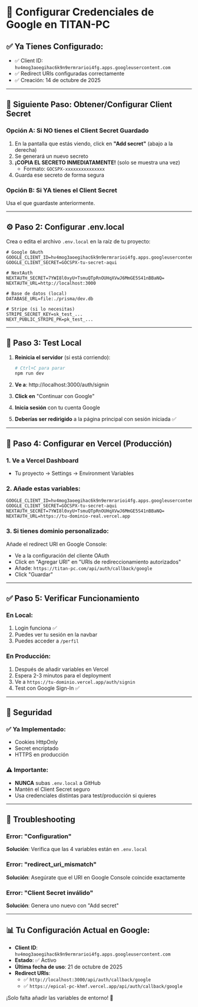 # 🔑 Configurar Credenciales de Google en TITAN-PC

## ✅ Ya Tienes Configurado:

- ✅ Client ID: `hv4mog3aoegihac6k9n9ermrarioi4fg.apps.googleusercontent.com`
- ✅ Redirect URIs configuradas correctamente
- ✅ Creación: 14 de octubre de 2025

---

## 📝 Siguiente Paso: Obtener/Configurar Client Secret

### Opción A: Si NO tienes el Client Secret Guardado

1. En la pantalla que estás viendo, click en **"Add secret"** (abajo a la derecha)
2. Se generará un nuevo secreto
3. **¡COPIA EL SECRETO INMEDIATAMENTE!** (solo se muestra una vez)
   - Formato: `GOCSPX-xxxxxxxxxxxxxxx`
4. Guarda ese secreto de forma segura

### Opción B: Si YA tienes el Client Secret

Usa el que guardaste anteriormente.

---

## ⚙️ Paso 2: Configurar .env.local

Crea o edita el archivo `.env.local` en la raíz de tu proyecto:

```env
# Google OAuth
GOOGLE_CLIENT_ID=hv4mog3aoegihac6k9n9ermrarioi4fg.apps.googleusercontent.com
GOOGLE_CLIENT_SECRET=GOCSPX-tu-secret-aqui

# NextAuth
NEXTAUTH_SECRET=7YWI8l0xyU+TsmuQTpRnOUHqXVwJ6MmGE5S41nBBaNQ=
NEXTAUTH_URL=http://localhost:3000

# Base de datos (local)
DATABASE_URL=file:./prisma/dev.db

# Stripe (si lo necesitas)
STRIPE_SECRET_KEY=sk_test_...
NEXT_PUBLIC_STRIPE_PK=pk_test_...
```

---

## 🧪 Paso 3: Test Local

1. **Reinicia el servidor** (si está corriendo):
   ```bash
   # Ctrl+C para parar
   npm run dev
   ```

2. **Ve a**: http://localhost:3000/auth/signin

3. **Click en** "Continuar con Google"

4. **Inicia sesión** con tu cuenta Google

5. **Deberías ser redirigido** a la página principal con sesión iniciada ✅

---

## 🚀 Paso 4: Configurar en Vercel (Producción)

### 1. Ve a Vercel Dashboard
- Tu proyecto → Settings → Environment Variables

### 2. Añade estas variables:

```env
GOOGLE_CLIENT_ID=hv4mog3aoegihac6k9n9ermrarioi4fg.apps.googleusercontent.com
GOOGLE_CLIENT_SECRET=GOCSPX-tu-secret-aqui
NEXTAUTH_SECRET=7YWI8l0xyU+TsmuQTpRnOUHqXVwJ6MmGE5S41nBBaNQ=
NEXTAUTH_URL=https://tu-dominio-real.vercel.app
```

### 3. Si tienes dominio personalizado:
Añade el redirect URI en Google Console:
- Ve a la configuración del cliente OAuth
- Click en "Agregar URI" en "URIs de redireccionamiento autorizados"
- Añade: `https://titan-pc.com/api/auth/callback/google`
- Click "Guardar"

---

## ✅ Paso 5: Verificar Funcionamiento

### En Local:
1. Login funciona ✅
2. Puedes ver tu sesión en la navbar
3. Puedes acceder a `/perfil`

### En Producción:
1. Después de añadir variables en Vercel
2. Espera 2-3 minutos para el deployment
3. Ve a `https://tu-dominio.vercel.app/auth/signin`
4. Test con Google Sign-In ✅

---

## 🔐 Seguridad

### ✅ Ya Implementado:
- Cookies HttpOnly
- Secret encriptado
- HTTPS en producción

### ⚠️ Importante:
- **NUNCA** subas `.env.local` a GitHub
- Mantén el Client Secret seguro
- Usa credenciales distintas para test/producción si quieres

---

## 🐛 Troubleshooting

### Error: "Configuration"
**Solución**: Verifica que las 4 variables están en `.env.local`

### Error: "redirect_uri_mismatch"
**Solución**: Asegúrate que el URI en Google Console coincide exactamente

### Error: "Client Secret inválido"
**Solución**: Genera uno nuevo con "Add secret"

---

## 📊 Tu Configuración Actual en Google:

- **Client ID**: `hv4mog3aoegihac6k9n9ermrarioi4fg.apps.googleusercontent.com`
- **Estado**: ✅ Activo
- **Última fecha de uso**: 21 de octubre de 2025
- **Redirect URIs**: 
  - ✅ `http://localhost:3000/api/auth/callback/google`
  - ✅ `https://epical-pc-khmf.vercel.app/api/auth/callback/google`

¡Solo falta añadir las variables de entorno! 🎯



